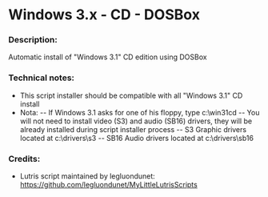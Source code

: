 # Windows 3.x - CD - DOSBox
### Description:
Automatic install of "Windows 3.1" CD edition using DOSBox
### Technical notes:
- This script installer should be compatible with all "Windows 3.1" CD install
- Nota:
-- If Windows 3.1 asks for one of his floppy, type c:\win31cd
-- You will not need to install video (S3) and audio (SB16) drivers, they will be already installed during script installer process
-- S3 Graphic drivers located at c:\drivers\s3 
-- SB16 Audio drivers located at c:\drivers\sb16
### Credits:
- Lutris script maintained by legluondunet: https://github.com/legluondunet/MyLittleLutrisScripts
